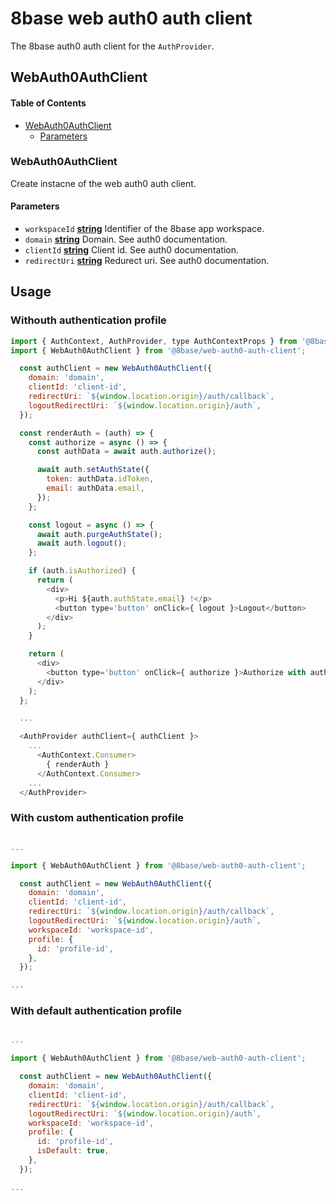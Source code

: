 # 8base web auth0 auth client

The 8base auth0 auth client for the `AuthProvider`.

## WebAuth0AuthClient

<!-- Generated by documentation.js. Update this documentation by updating the source code. -->

#### Table of Contents

-   [WebAuth0AuthClient](#webauth0authclient)
    -   [Parameters](#parameters)

### WebAuth0AuthClient

Create instacne of the web auth0 auth client.

#### Parameters

-   `workspaceId` **[string](https://developer.mozilla.org/docs/Web/JavaScript/Reference/Global_Objects/String)** Identifier of the 8base app workspace.
-   `domain` **[string](https://developer.mozilla.org/docs/Web/JavaScript/Reference/Global_Objects/String)** Domain. See auth0 documentation.
-   `clientId` **[string](https://developer.mozilla.org/docs/Web/JavaScript/Reference/Global_Objects/String)** Client id. See auth0 documentation.
-   `redirectUri` **[string](https://developer.mozilla.org/docs/Web/JavaScript/Reference/Global_Objects/String)** Redurect uri. See auth0 documentation.

## Usage

### Withouth authentication profile
```js
import { AuthContext, AuthProvider, type AuthContextProps } from '@8base/auth';
import { WebAuth0AuthClient } from '@8base/web-auth0-auth-client';

  const authClient = new WebAuth0AuthClient({
    domain: 'domain',
    clientId: 'client-id',
    redirectUri: `${window.location.origin}/auth/callback`,
    logoutRedirectUri: `${window.location.origin}/auth`,
  });

  const renderAuth = (auth) => {
    const authorize = async () => {
      const authData = await auth.authorize();

      await auth.setAuthState({
        token: authData.idToken,
        email: authData.email,
      });
    };

    const logout = async () => {
      await auth.purgeAuthState();
      await auth.logout();
    };

    if (auth.isAuthorized) {
      return (
        <div>
          <p>Hi ${auth.authState.email} !</p>
          <button type='button' onClick={ logout }>Logout</button>
        </div>
      );
    }

    return (
      <div>
        <button type='button' onClick={ authorize }>Authorize with auth0<button/>
      </div>
    );
  };

  ...

  <AuthProvider authClient={ authClient }>
    ...
      <AuthContext.Consumer>
        { renderAuth }
      </AuthContext.Consumer>
    ...  
  </AuthProvider>
```

### With custom authentication profile
```js

...

import { WebAuth0AuthClient } from '@8base/web-auth0-auth-client';

  const authClient = new WebAuth0AuthClient({
    domain: 'domain',
    clientId: 'client-id',
    redirectUri: `${window.location.origin}/auth/callback`,
    logoutRedirectUri: `${window.location.origin}/auth`,
    workspaceId: 'workspace-id',
    profile: {
      id: 'profile-id',
    },
  });

...

```

### With default authentication profile
```js

...

import { WebAuth0AuthClient } from '@8base/web-auth0-auth-client';

  const authClient = new WebAuth0AuthClient({
    domain: 'domain',
    clientId: 'client-id',
    redirectUri: `${window.location.origin}/auth/callback`,
    logoutRedirectUri: `${window.location.origin}/auth`,
    workspaceId: 'workspace-id',
    profile: {
      id: 'profile-id',
      isDefault: true,
    },
  });

...

```

